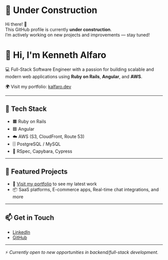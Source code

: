 # 🚧 Under Construction

Hi there! 👋  
This GitHub profile is currently **under construction**.  
I’m actively working on new projects and improvements — stay tuned!

# 👋 Hi, I'm Kenneth Alfaro

💻 Full-Stack Software Engineer with a passion for building scalable and modern web applications using **Ruby on Rails**, **Angular**, and **AWS**.

🌍 Visit my portfolio: [kalfaro.dev](https://kalfaro.dev)

---

## 🔧 Tech Stack

- 🟧 Ruby on Rails
- 🟦 Angular
- ☁️ AWS (S3, CloudFront, Route 53)
- 🗄️ PostgreSQL / MySQL
- 🧪 RSpec, Capybara, Cypress

---

## 🚀 Featured Projects

- 🔗 [Visit my portfolio](https://kalfaro.dev) to see my latest work
- 📦 SaaS platforms, E-commerce apps, Real-time chat integrations, and more

---

## 📫 Get in Touch

- [LinkedIn](https://www.linkedin.com/in/kalfaro)
- [GitHub](https://github.com/kalfaron)

---

⚡ _Currently open to new opportunities in backend/full-stack development._
